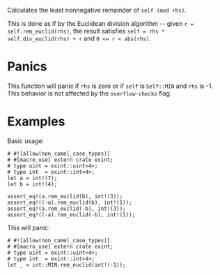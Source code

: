 Calculates the least nonnegative remainder of `self (mod rhs)`.

This is done as if by the Euclidean division algorithm -- given
`r = self.rem_euclid(rhs)`, the result satisfies
`self = rhs * self.div_euclid(rhs) + r` and `0 <= r < abs(rhs)`.

# Panics

This function will panic if `rhs` is zero or if `self` is `Self::MIN` and `rhs`
is -1. This behavior is not affected by the `overflow-checks` flag.

# Examples

Basic usage:

```
# #![allow(non_camel_case_types)]
# #[macro_use] extern crate exint;
# type uint = exint::uint<4>;
# type int  = exint::int<4>;
let a = int!(7);
let b = int!(4);

assert_eq!(a.rem_euclid(b), int!(3));
assert_eq!((-a).rem_euclid(b), int!(1));
assert_eq!(a.rem_euclid(-b), int!(3));
assert_eq!((-a).rem_euclid(-b), int!(1));
```

This will panic:

```should_panic
# #![allow(non_camel_case_types)]
# #[macro_use] extern crate exint;
# type uint = exint::uint<4>;
# type int  = exint::int<4>;
let _ = int::MIN.rem_euclid(int!(-1));
```
